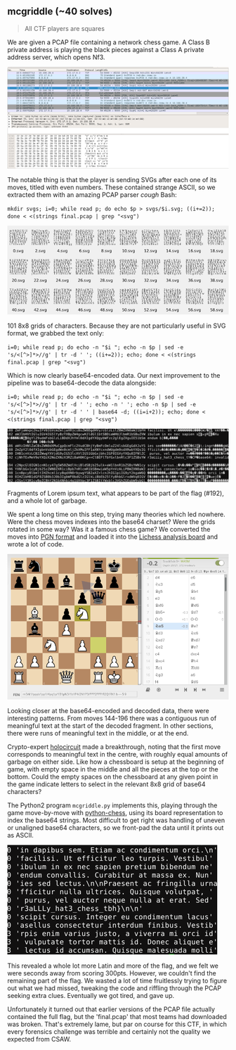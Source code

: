 mcgriddle (~40 solves)
---

> All CTF players are squares

We are given a PCAP file containing a network chess game. A Class B private address is playing the black pieces against a Class A private address server, which opens Nf3.

![](mcgriddle_pcap.png)

The notable thing is that the player is sending SVGs after each one of its moves, titled with even numbers. These contained strange ASCII, so we extracted them with an amazing PCAP parser *cough* Bash:

`mkdir svgs; i=0; while read p; do echo $p > svgs/$i.svg; ((i+=2)); done < <(strings final.pcap | grep "<svg")`

![](mcgriddle_svgs.png)

101 8x8 grids of characters. Because they are not particularly useful in SVG format, we grabbed the text only:

`i=0; while read p; do echo -n "$i "; echo -n $p | sed -e 's/<[^>]*>//g' | tr -d ' '; ((i+=2)); echo; done < <(strings final.pcap | grep "<svg")`

Which is now clearly base64-encoded data. Our next improvement to the pipeline was to base64-decode the data alongside:

`i=0; while read p; do echo -n "$i "; echo -n $p | sed -e 's/<[^>]*>//g' | tr -d ' '; echo -n ' '; echo -n $p | sed -e 's/<[^>]*>//g' | tr -d ' ' | base64 -d; ((i=i+2)); echo; done < <(strings final.pcap | grep "<svg")`

![](mcgriddle_b64.png)

Fragments of Lorem ipsum text, what appears to be part of the flag (#192), and a whole lot of garbage.

We spent a long time on this step, trying many theories which led nowhere. Were the chess moves indexes into the base64 charset? Were the grids rotated in some way? Was it a famous chess game? We converted the moves into [PGN format](https://en.wikipedia.org/wiki/Portable_Game_Notation) and loaded it into the [Lichess analysis board](https://lichess.org/analysis) and wrote a lot of code.

![](mcgriddle_lichess.png)

Looking closer at the base64-encoded and decoded data, there were interesting patterns. From moves 144-196 there was a contiguous run of meaningful text at the start of the decoded fragment. In other sections, there were runs of meaningful text in the middle, or at the end.

Crypto-expert [holocircuit](https://github.com/holocircuit) made a breakthrough, noting that the first move corresponds to meaningful text in the centre, with roughly equal amounts of garbage on either side. Like how a chessboard is setup at the beginning of game, with empty space in the middle and all the pieces at the top or the bottom. Could the empty spaces on the chessboard at any given point in the game indicate letters to select in the relevant 8x8 grid of base64 characters?

The Python2 program `mcgriddle.py` implements this, playing through the game move-by-move with [python-chess](https://github.com/niklasf/python-chess), using its board representation to index the base64 strings. Most difficult to get right was handling of uneven or unaligned base64 characters, so we front-pad the data until it prints out as ASCII.

![](mcgriddle_decoded.png)

This revealed a whole lot more Latin and more of the flag, and we felt we were seconds away from scoring 300pts. However, we couldn't find the remaining part of the flag. We wasted a lot of time fruitlessly trying to figure out what we had missed, tweaking the code and riffling through the PCAP seeking extra clues. Eventually we got tired, and gave up.

Unfortunately it turned out that earlier versions of the PCAP file actually contained the full flag, but the 'final.pcap' that most teams had downloaded was broken. That's extremely lame, but par on course for this CTF, in which every forensics challenge was terrible and certainly not the quality we expected from CSAW.
